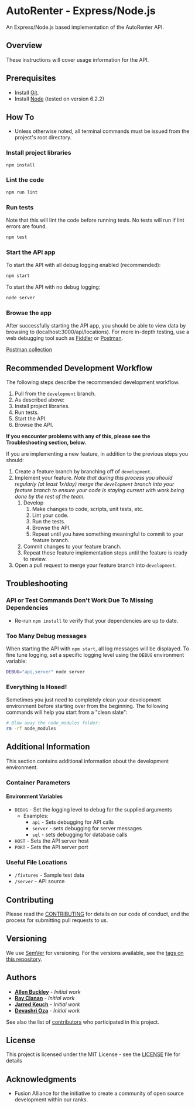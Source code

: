 # AutoRenter - Express/Node.js

An Express/Node.js based implementation of the AutoRenter API.

## Overview

These instructions will cover usage information for the API.

## Prerequisites

- Install [Git](https://git-scm.com/downloads).
- Install [Node](https://nodejs.org/en/download/) (tested on version 6.2.2)

## How To

- Unless otherwise noted, all terminal commands must be issued from the project's root directory.

### Install project libraries

```bash
npm install
```

### Lint the code

```bash
npm run lint
```

### Run tests

Note that this will lint the code before running tests. No tests will run if lint errors are found.

```bash
npm test
```

### Start the API app

To start the API with all debug logging enabled (recommended):

```bash
npm start
```

To start the API with no debug logging:

```bash
node server
```

### Browse the app

After successfully starting the API app, you should be able to view data by browsing to (localhost:3000/api/locations).
For more in-depth testing, use a web debugging tool such as [Fiddler](https://www.telerik.com/download/fiddler) or [Postman](https://www.getpostman.com/).

[Postman collection](https://www.getpostman.com/collections/5530fbffa46505020891)

## Recommended Development Workflow

The following steps describe the recommended development workflow.

1. Pull from the `development` branch.
2. As described above:
  1. Install project libraries.
  2. Run tests.
  3. Start the API.
3. Browse the API.

**If you encounter problems with any of this, please see the Troubleshooting section, below.**

If you are implementing a new feature, in addition to the previous steps you should:

1. Create a feature branch by branching off of `development`.
2. Implement your feature. *Note that during this process you should regularly (at least 1x/day) merge the `development` branch into your feature branch to ensure your code is staying current with work being done by the rest of the team.*
	1. Develop
		1. Make changes to code, scripts, unit tests, etc.
		2. Lint your code.
		3. Run the tests.
		4. Browse the API.
		5. Repeat until you have something meaningful to commit to your feature branch.
	2. Commit changes to your feature branch.
	3. Repeat these feature implementation steps until the feature is ready to review.
3. Open a pull request to merge your feature branch into `development`.

## Troubleshooting

### API or Test Commands Don't Work Due To Missing Dependencies

* Re-run `npm install` to verify that your dependencies are up to date.


### Too Many Debug messages

When starting the API with `npm start`, all log messages will be displayed. To fine tune logging, set a specific logging level using the `DEBUG` environment variable:

```bash
DEBUG="api,server" node server
```

### Everything Is Hosed!

Sometimes you just need to completely clean your development environment before starting over from the beginning. The following commands will help you start from a "clean slate":

```bash
# Blow away the node_modules folder:
rm -rf node_modules

```


## Additional Information

This section contains additional information about the development environment.

### Container Parameters

#### Environment Variables

* `DEBUG` - Set the logging level to debug for the supplied arguments
  * Examples:
    * `api` - Sets debugging for API calls
    * `server` - sets debugging for server messages
    * `sql` - sets debugging for database calls
* `HOST` - Sets the API server host
* `PORT` - Sets the API server port

### Useful File Locations

* `/fixtures` - Sample test data
* `/server` - API source

## Contributing

Please read the [CONTRIBUTING](./CONTRIBUTING.md) for details on our code of conduct, and the process for submitting pull requests to us.

## Versioning

We use [SemVer](http://semver.org/) for versioning. For the versions available, see the [tags on this repository]().

## Authors

* [**Allen Buckley**](https://github.com/allensb) - *Initial work*
* [**Ray Clanan**](https://github.com/rclanan) - *Initial work*
* [**Jarred Keuch**](https://github.com/jarredkeuch) - *Initial work*
* [**Devashri Oza**](https://github.com/Devashri) - *Initial work*

See also the list of [contributors]() who participated in this project.

## License

This project is licensed under the MIT License - see the [LICENSE](LICENSE) file for details

## Acknowledgments

* Fusion Alliance for the initiative to create a community of open source development within our ranks.
